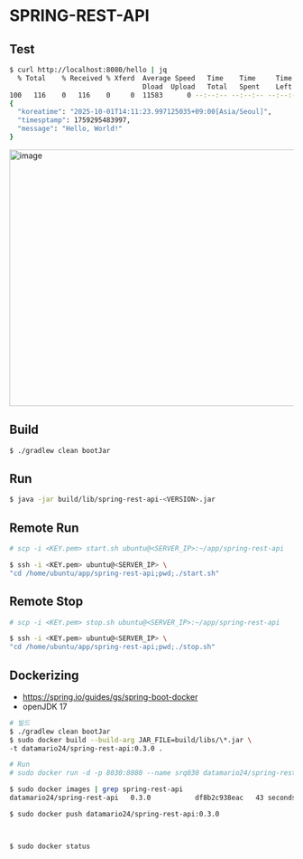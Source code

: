 # SPRING-REST-API

## Test
```bash
$ curl http://localhost:8080/hello | jq
  % Total    % Received % Xferd  Average Speed   Time    Time     Time  Current
                                 Dload  Upload   Total   Spent    Left  Speed
100   116    0   116    0     0  11583      0 --:--:-- --:--:-- --:--:-- 12888
{
  "koreatime": "2025-10-01T14:11:23.997125035+09:00[Asia/Seoul]",
  "timesptamp": 1759295483997,
  "message": "Hello, World!"
}
```

<img width="1269" height="454" alt="image" src="https://github.com/user-attachments/assets/e0d7abcb-8b66-4cc3-ba87-1f76f2a57ead" />


## Build
```bash
$ ./gradlew clean bootJar
```

## Run
```bash
$ java -jar build/lib/spring-rest-api-<VERSION>.jar
```

## Remote Run
```bash
# scp -i <KEY.pem> start.sh ubuntu@<SERVER_IP>:~/app/spring-rest-api

$ ssh -i <KEY.pem> ubuntu@<SERVER_IP> \
"cd /home/ubuntu/app/spring-rest-api;pwd;./start.sh"
```

## Remote Stop 
```bash
# scp -i <KEY.pem> stop.sh ubuntu@<SERVER_IP>:~/app/spring-rest-api

$ ssh -i <KEY.pem> ubuntu@<SERVER_IP> \
"cd /home/ubuntu/app/spring-rest-api;pwd;./stop.sh"
```

## Dockerizing
- https://spring.io/guides/gs/spring-boot-docker
- openJDK 17
```bash
# 빌드
$ ./gradlew clean bootJar
$ sudo docker build --build-arg JAR_FILE=build/libs/\*.jar \
-t datamario24/spring-rest-api:0.3.0 .

# Run
# sudo docker run -d -p 8030:8080 --name srq030 datamario24/spring-rest-api:0.3.0

$ sudo docker images | grep spring-rest-api
datamario24/spring-rest-api   0.3.0           df8b2c938eac   43 seconds ago   347MB

$ sudo docker push datamario24/spring-rest-api:0.3.0



$ sudo docker status
```
